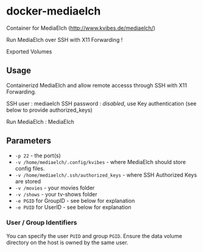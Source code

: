# docker-mediaelch

Container for MediaElch (http://www.kvibes.de/mediaelch/)

Run MediaElch over SSH with X11 Forwarding !

Exported Volumes 

## Usage
Containerizd MediaElch and allow remote accesss through SSH with X11 Forwarding.

SSH user : mediaelch
SSH password : *disabled*, use Key authentication (see below to provide authorized_keys)

Run MediaElch : MediaElch

## Parameters
* `-p 22` - the port(s)
* `-v /home/mediaelch/.config/kvibes` - where MediaElch should store config files.
* `-v /home/mediaelch/.ssh/authorized_keys` - where SSH Authorized Keys are stored
* `-v /movies` - your movies folder
* `-v /shows` - your tv-shows folder
* `-e PGID` for GroupID - see below for explanation
* `-e PUID` for UserID - see below for explanation

### User / Group Identifiers
You can specify the user `PUID` and group `PGID`. Ensure the data volume directory on the host is owned by the same user.
